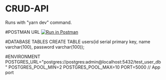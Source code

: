 # CRUD-API  
Runs with "yarn dev" command.

#POSTMAN URL
[![Run in Postman](https://run.pstmn.io/button.svg)](https://app.getpostman.com/run-collection/e2c8a90c629e8934dab4?action=collection%2Fimport)

#DATABASE TABLES
CREATE TABLE users(id serial primary key, name varchar(100), password varchar(100));

#ENVIRONMENT
POSTGRES_URL="postgres://postgres:admin@localhost:5432/test_user_db"
POSTGRES_POOL_MIN=2
POSTGRES_POOL_MAX=10
PORT=5000 // App port

